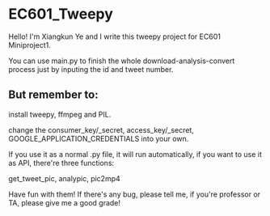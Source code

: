 # EC601_Tweepy

Hello! I'm Xiangkun Ye and I write this tweepy project for EC601 Miniproject1.

You can use main.py to finish the whole download-analysis-convert process just by inputing the id and tweet number.

## But remember to:

  install tweepy, ffmpeg and PIL.
  
  change the consumer_key/_secret, access_key/_secret, GOOGLE_APPLICATION_CREDENTIALS into your own.
  
If you use it as a normal .py file, it will run automatically, if you want to use it as API, there're three functions:

  get_tweet_pic, analypic, pic2mp4
  
Have fun with them! If there's any bug, please tell me, if you're professor or TA, please give me a good grade!
